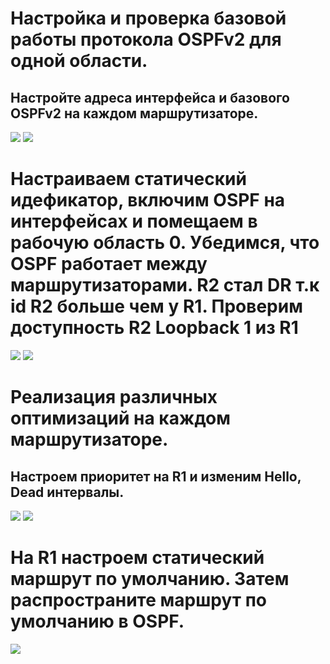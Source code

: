 # Настройка и проверка базовой работы протокола OSPFv2 для одной области.
## Настройте адреса интерфейса и базового OSPFv2 на каждом маршрутизаторе.
![](https://github.com/iGORnetwork/Lab___Configure_Single_Area_OSPFv2/blob/main/Screenshot_1.png)
![](https://github.com/iGORnetwork/Lab___Configure_Single_Area_OSPFv2/blob/main/imeg/Screenshot_2.png)
# Настраиваем статический идефикатор, включим OSPF на интерфейсах и помещаем в рабочую область 0. Убедимся, что OSPF работает между маршрутизаторами. R2 стал DR т.к id R2 больше чем у R1. Проверим доступность R2 Loopback 1 из R1
![](https://github.com/iGORnetwork/Lab___Configure_Single_Area_OSPFv2/blob/main/imeg/Screenshot_5.png)
![](https://github.com/iGORnetwork/Lab___Configure_Single_Area_OSPFv2/blob/main/imeg/Screenshot_6.png)
# Реализация различных оптимизаций на каждом маршрутизаторе.
## Настроем приоритет на R1 и изменим Hello, Dead интервалы.
![](https://github.com/iGORnetwork/Lab___Configure_Single_Area_OSPFv2/blob/main/imeg/Screenshot_4.png)
![](https://github.com/iGORnetwork/Lab___Configure_Single_Area_OSPFv2/blob/main/imeg/Screenshot_8.png)
# На R1 настроем статический маршрут по умолчанию. Затем распространите маршрут по умолчанию в OSPF. 
![](https://github.com/iGORnetwork/Lab___Configure_Single_Area_OSPFv2/blob/main/imeg/Screenshot_7.png)
